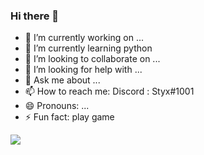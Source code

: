### Hi there 👋


- 🔭 I’m currently working on ...
- 🌱 I’m currently learning python
- 👯 I’m looking to collaborate on ...
- 🤔 I’m looking for help with ...
- 💬 Ask me about ...
- 📫 How to reach me: Discord : Styx#1001
- 😄 Pronouns: ...
- ⚡ Fun fact: play game

<img src="https://github-readme-stats.vercel.app/api?username=Styx1001&&show_icons=true&title_color=ffffff&icon_color=bb2acf&text_color=daf7dc&bg_color=151515">
